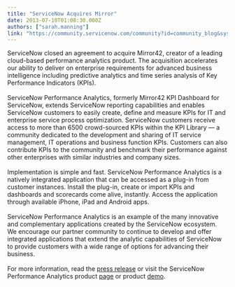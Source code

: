 ```yaml
---
title: "ServiceNow Acquires Mirror"
date: 2013-07-10T01:08:30.000Z
authors: ["sarah.manning"]
link: "https://community.servicenow.com/community?id=community_blog&sys_id=1cfc62a5dbd0dbc01dcaf3231f9619a8"
---
```

<p>ServiceNow closed an agreement to acquire Mirror42, creator of a leading cloud-based performance analytics product. The acquisition accelerates our ability to deliver on enterprise requirements for advanced business intelligence including predictive analytics and time series analysis of Key Performance Indicators (KPIs).<br /> <br />ServiceNow Performance Analytics, formerly Mirror42 KPI Dashboard for ServiceNow, extends ServiceNow reporting capabilities and enables ServiceNow customers to easily create, define and measure KPIs for IT and enterprise service process optimization. ServiceNow customers receive access to more than 6500 crowd-sourced KPIs within the KPI Library — a community dedicated to the development and sharing of IT service management, IT operations and business function KPIs. Customers can also contribute KPIs to the community and benchmark their performance against other enterprises with similar industries and company sizes.<br /> <br />Implementation is simple and fast. ServiceNow Performance Analytics is a natively integrated application that can be accessed as a plug-in from customer instances. Install the plug-in, create or import KPIs and dashboards and scorecards come alive, instantly. Access the application through available iPhone, iPad and Android apps.<br /> <br />ServiceNow Performance Analytics is an example of the many innovative and complementary applications created by the ServiceNow ecosystem. We encourage our partner community to continue to develop and offer integrated applications that extend the analytic capabilities of ServiceNow to provide customers with a wide range of options for advancing their business.<br /><br />For more information, read the <a title="w.servicenow.com/knowledge.do?sysparm_document_key=kb_knowledge,8aadb9586f6a45006e28e13f9f3ee431" href="http://www.servicenow.com/knowledge.do?sysparm_document_key=kb_knowledge,8aadb9586f6a45006e28e13f9f3ee431">press release</a> or visit the ServiceNow Performance Analytics product <a title="rror42.com/product" href="http://mirror42.com/product">page</a> or product <a title="rror42.com/product/resources" href="http://mirror42.com/product/resources">demo</a>.</p>
